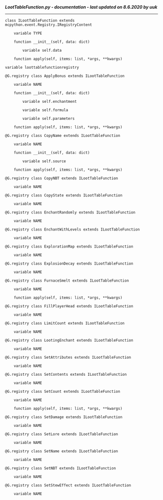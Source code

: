 ***LootTableFunction.py - documentation - last updated on 8.6.2020 by uuk***
___

    class ILootTableFunction extends mcpython.event.Registry.IRegistryContent

        variable TYPE

        function __init__(self, data: dict)

            variable self.data

        function apply(self, items: list, *args, **kwargs)

    variable loottablefunctionregistry

    @G.registry class ApplyBonus extends ILootTableFunction

        variable NAME

        function __init__(self, data: dict)

            variable self.enchantment

            variable self.formula

            variable self.parameters

        function apply(self, items: list, *args, **kwargs)

    @G.registry class CopyName extends ILootTableFunction

        variable NAME

        function __init__(self, data: dict)

            variable self.source

        function apply(self, items: list, *args, **kwargs)

    @G.registry class CopyNBT extends ILootTableFunction

        variable NAME

    @G.registry class CopyState extends ILootTableFunction

        variable NAME

    @G.registry class EnchantRandomly extends ILootTableFunction

        variable NAME

    @G.registry class EnchantWithLevels extends ILootTableFunction

        variable NAME

    @G.registry class ExplorationMap extends ILootTableFunction

        variable NAME

    @G.registry class ExplosionDecay extends ILootTableFunction

        variable NAME

    @G.registry class FurnaceSmelt extends ILootTableFunction

        variable NAME

        function apply(self, items: list, *args, **kwargs)

    @G.registry class FillPlayerHead extends ILootTableFunction

        variable NAME

    @G.registry class LimitCount extends ILootTableFunction

        variable NAME

    @G.registry class LootingEnchant extends ILootTableFunction

        variable NAME

    @G.registry class SetAttributes extends ILootTableFunction

        variable NAME

    @G.registry class SetContents extends ILootTableFunction

        variable NAME

    @G.registry class SetCount extends ILootTableFunction

        variable NAME

        function apply(self, items: list, *args, **kwargs)

    @G.registry class SetDamage extends ILootTableFunction

        variable NAME

    @G.registry class SetLore extends ILootTableFunction

        variable NAME

    @G.registry class SetName extends ILootTableFunction

        variable NAME

    @G.registry class SetNBT extends ILootTableFunction

        variable NAME

    @G.registry class SetStewEffect extends ILootTableFunction

        variable NAME